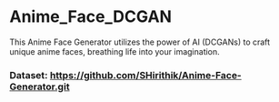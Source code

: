 # Anime_Face_DCGAN
This Anime Face Generator utilizes the power of AI (DCGANs) to craft unique anime faces, breathing life into your imagination.
### Dataset: https://github.com/SHirithik/Anime-Face-Generator.git
